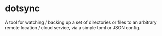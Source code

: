 # dotsync

A tool for watching / backing up a set of directories or files to an arbitrary
remote location / cloud service, via a simple toml or JSON config.
